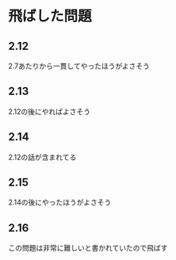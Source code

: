 # 飛ばした問題

## 2.12

2.7あたりから一貫してやったほうがよさそう

## 2.13

2.12の後にやればよさそう

## 2.14

2.12の話が含まれてる

## 2.15

2.14の後にやったほうがよさそう

## 2.16

この問題は非常に難しいと書かれていたので飛ばす
